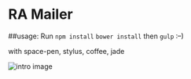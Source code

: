 RA Mailer
==========


##usage:
Run `npm install` `bower install` then `gulp` :–)

with space-pen, stylus, coffee, jade

![intro image](http://33.media.tumblr.com/2b0d7192d229e78aaddb97f444aa182c/tumblr_n9sl0jjJRR1ra4livo1_1280.jpg)

